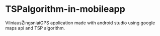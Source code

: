 # TSPalgorithm-in-mobileapp
VilniausŽingsniaiGPS application made with android studio using google maps api and TSP algorithm.
